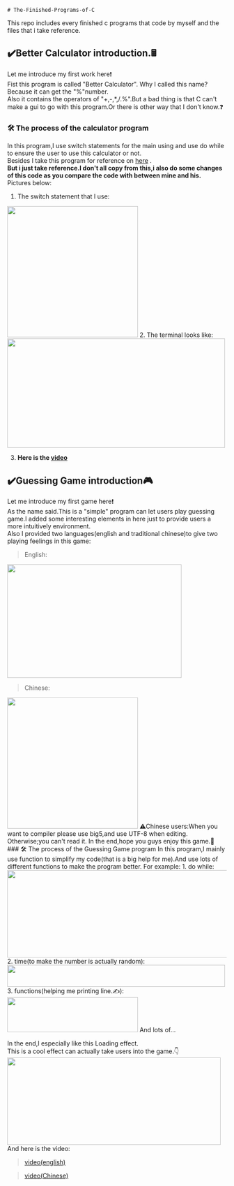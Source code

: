     # The-Finished-Programs-of-C
This repo includes every finished c programs that code by myself and the files that i take reference.
## ✔️Better Calculator introduction.🖩
Let me introduce my first work here❗  
Fist this program is called "Better Calculator". Why I called this name? Because it can get the "%"number.  
Also it contains the operators of "+,-,*,/.%".But a bad thing is that C can't make a gui to go with this program.Or there is other way that I don't know.❓
### 🛠 The process of the calculator program
In this program,I use switch statements for the main using and use do while to ensure the user to use this calculator or not.  
Besides I take this program for reference on [here](https://www.includehelp.com/c-programs/calculator-using-switch.aspx?fbclid=IwAR1Bf5CgWmm88EegSnhegBDyRw_NSQem6U2cyz3asBvLkf3hGh4bNoqZvq4)
.  
**But i just take reference.I don't all copy from this,i also do some changes of this code as you compare the code with between mine and his.**  
Pictures below:
1. The switch statement that I use:
<img src="https://user-images.githubusercontent.com/62552984/85575203-f1a27a80-b669-11ea-952d-ff1ffdc7d56d.png" width="300" height="300" />
2. The terminal looks like:
<img src="https://user-images.githubusercontent.com/62552984/85680690-1d227500-b6fd-11ea-84f7-b2ac6ab357a5.png" width="500" height="250" />

3. **Here is the [video](https://www.youtube.com/watch?v=d75KrdJ9A_Q&loop=0)**
## ✔️Guessing Game introduction🎮
Let me introduce my first game here❗  
As the name said.This is a "simple" program can let users play guessing game.I added some interesting elements in here just to provide users a more intuitively environment.  
Also I provided two languages(english and traditional chinese)to give two playing feelings in this game:
> English:
<img src="https://user-images.githubusercontent.com/62552984/90979568-79cccf80-e588-11ea-917a-c90dc3415f3b.png" width="400" height="260"> 
 
> Chinese:  
<img src="https://user-images.githubusercontent.com/62552984/90979700-77b74080-e589-11ea-8c35-c9e3ead02755.png" height="300">  
⚠️Chinese users:When you want to compiler please use big5,and use UTF-8 when editing.  
Otherwise;you can't read it.
In the end,hope you guys enjoy this game.📣
### 🛠 The process of the Guessing Game program
In this program,I mainly use function to simplify my code(that is a big help for me).And use lots of different functions to make the program better.  
For example:
1. do while:
<img src="https://user-images.githubusercontent.com/62552984/90978699-48e99c00-e582-11ea-9b27-402f02c1e7f3.png"
width="702" height="200" />
2. time(to make the number is actually random):
<img src="https://user-images.githubusercontent.com/62552984/90978846-6408db80-e583-11ea-9f1c-24deab4a16f0.png" width="500" height="50">
3. functions(helping me printing line.✍️):
<img src="https://user-images.githubusercontent.com/62552984/90978949-00cb7900-e584-11ea-9989-f9599b45184e.png" width="300" height="80">  
And lots of...

In the end,I especially like this Loading effect.  
This is a cool effect can actually take users into the game.👇
<img src="https://user-images.githubusercontent.com/62552984/90979371-39b91d00-e587-11ea-8a19-41e4220b98f7.gif" width="490" height="200">  
And here is the video:  

> [video(english)](https://www.youtube.com/watch?v=AdzyhG-LXro)  

> [video(Chinese)](https://www.youtube.com/watch?v=H0fb-y1yh28&t=49s)
